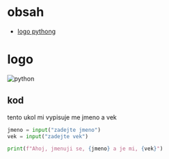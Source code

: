 
# obsah
- [logo pythong](#kod)
# logo
![python](https://github.com/user-attachments/assets/72146915-40f9-4b09-9d0a-6fb0b0699af8)

## kod
tento ukol mi vypisuje me jmeno a vek
```python
jmeno = input("zadejte jmeno")
vek = input("zadejte vek")

print(f"Ahoj, jmenuji se, {jmeno} a je mi, {vek}")
```


